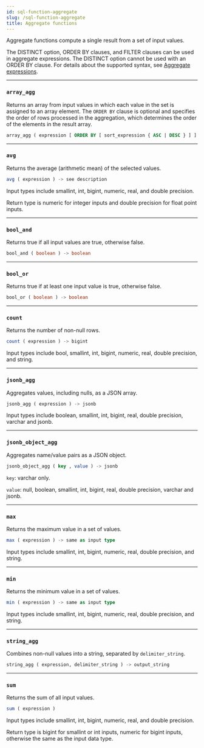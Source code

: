 ```yaml
---
id: sql-function-aggregate
slug: /sql-function-aggregate
title: Aggregate functions
---
```


Aggregate functions compute a single result from a set of input values.

The DISTINCT option, ORDER BY clauses, and FILTER clauses can be used in aggregate expressions. The DISTINCT option cannot be used with an ORDER BY clause. For details about the supported syntax, see [Aggregate expressions](/sql/query-syntax/query-syntax-value-exp.md/#aggregate-expressions).

---  

### `array_agg`

Returns an array from input values in which each value in the set is assigned to an array element. The `ORDER BY` clause is optional and specifies the order of rows processed in the aggregation, which determines the order of the elements in the result array.

```sql title=Syntax
array_agg ( expression [ ORDER BY [ sort_expression { ASC | DESC } ] ] ) -> output_array       
```  

---  

### `avg`

Returns the average (arithmetic mean) of the selected values.

```sql title=Syntax
avg ( expression ) -> see description   
```  

Input types include smallint, int, bigint, numeric, real, and double precision.

Return type is numeric for integer inputs and double precision for float point inputs.

---  

### `bool_and`

Returns true if all input values are true, otherwise false.

```sql title=Syntax
bool_and ( boolean ) -> boolean
```

---  

### `bool_or`

Returns true if at least one input value is true, otherwise false.

```sql title=Syntax
bool_or ( boolean ) -> boolean
```

---  

### `count`

Returns the number of non-null rows.

```sql title=Syntax  
count ( expression ) -> bigint    
```  

Input types include bool, smallint, int, bigint, numeric, real, double precision, and string.  

---  

### `jsonb_agg`

Aggregates values, including nulls, as a JSON array.

```sql title=Syntax  
jsonb_agg ( expression ) -> jsonb    
```

Input types include boolean, smallint, int, bigint, real, double precision, varchar and jsonb.

---  

### `jsonb_object_agg`

Aggregates name/value pairs as a JSON object.

```sql title=Syntax  
jsonb_object_agg ( key , value ) -> jsonb   
```

`key`: varchar only.

`value`: null, boolean, smallint, int, bigint, real, double precision, varchar and jsonb.

---  

### `max`

Returns the maximum value in a set of values.  

```sql title=Syntax
max ( expression ) -> same as input type    
```  

Input types include smallint, int, bigint, numeric, real, double precision, and string.  

---  

### `min`

Returns the minimum value in a set of values.  

```sql title=Syntax
min ( expression ) -> same as input type  
```  

Input types include smallint, int, bigint, numeric, real, double precision, and string.  

---  

### `string_agg`

Combines non-null values into a string, separated by `delimiter_string`.  

```sql title=Syntax
string_agg ( expression, delimiter_string ) -> output_string  
```  

---  

### `sum`

Returns the sum of all input values.  

```sql title=Syntax
sum ( expression )  
```  

Input types include smallint, int, bigint, numeric, real, and double precision.

Return type is bigint for smallint or int inputs, numeric for bigint inputs, otherwise the same as the input data type.
